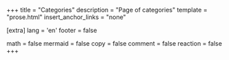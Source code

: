 +++
title = "Categories"
description = "Page of categories"
template = "prose.html"
insert_anchor_links = "none"

[extra]
lang = 'en'
footer = false

math = false
mermaid = false
copy = false
comment = false
reaction = false
+++

